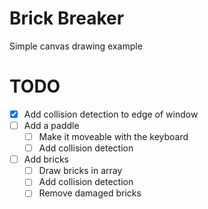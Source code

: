 # Brick Breaker
Simple canvas drawing example

# TODO
* [x] Add collision detection to edge of window
* [ ] Add a paddle
  * [ ] Make it moveable with the keyboard
  * [ ] Add collision detection
* [ ] Add bricks
  * [ ] Draw bricks in array
  * [ ] Add collision detection
  * [ ] Remove damaged bricks
